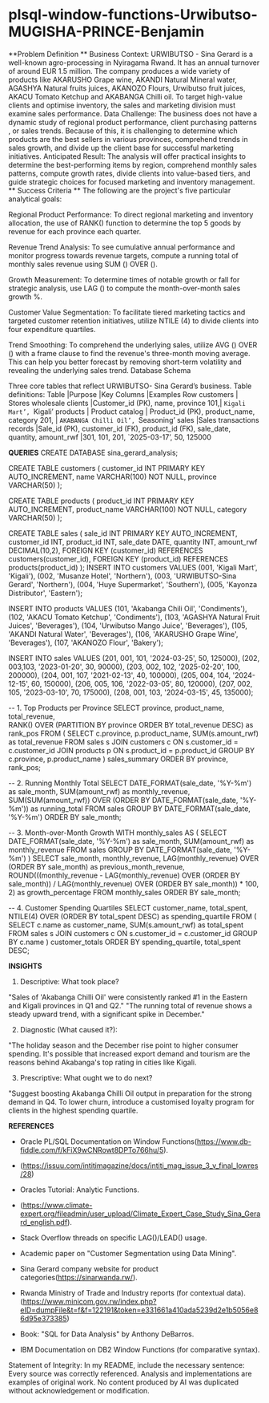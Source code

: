 # plsql-window-functions-Urwibutso-MUGISHA-PRINCE-Benjamin
**Problem Definition **
Business Context: URWIBUTSO - Sina Gerard is a well-known agro-processing in Nyiragama Rwand. It has an annual turnover of around EUR 1.5 million. The company produces a wide variety of products like AKARUSHO Grape wine, AKANDI Natural Mineral water, AGASHYA Natural fruits juices, AKANOZO Flours, Urwibutso fruit juices, AKACU Tomato Ketchup and AKABANGA Chilli oil. To target high-value clients and optimise inventory, the sales and marketing division must examine sales performance.
Data Challenge: The business does not have a dynamic study of regional product performance, client purchasing patterns , or sales trends. Because of this, it is challenging to determine which products are the best sellers in various provinces, comprehend trends in sales growth, and divide up the client base for successful marketing initiatives.
Anticipated Result: The analysis will offer practical insights to determine the best-performing items by region, comprehend monthly sales patterns, compute growth rates, divide clients into value-based tiers, and guide strategic choices for focused marketing and inventory management.
** Success Criteria **
The following are the project's five particular analytical goals: 

Regional Product Performance: To direct regional marketing and inventory allocation, the use of RANK() function to determine the top 5 goods by revenue for each province each quarter.

Revenue Trend Analysis: To see cumulative annual performance and monitor progress towards revenue targets, compute a running total of monthly sales revenue using SUM () OVER ().

Growth Measurement: To determine times of notable growth or fall for strategic analysis, use LAG () to compute the month-over-month sales growth %.

Customer Value Segmentation: To facilitate tiered marketing tactics and targeted customer retention initiatives, utilize NTILE (4) to divide clients into four expenditure quartiles.

Trend Smoothing: To comprehend the underlying sales, utilize AVG () OVER () with a frame clause to find the revenue's three-month moving average. This can help you better forecast by removing short-term volatility and revealing the underlying sales trend.
Database Schema 

Three core tables that reflect URWIBUTSO- Sina Gerard’s business.
Table definitions:
Table	|Purpose	|Key Columns	|Examples Row
customers |	Stores wholesale clients	|Customer_id (PK), name, province	101,| `Kigali Mart’, `Kigali’
products |	Product catalog |	Product_id (PK), product_name, category	201, | `AKABANGA Chilli Oil’, `Seasoning’
sales	|Sales transactions records	|Sale_id (PK), customer_id (FK), product_id (FK), sale_date, quantity, amount_rwf	|301, 101, 201, `2025-03-17’, 50, 125000

**QUERIES**
CREATE DATABASE sina_gerard_analysis;



CREATE TABLE customers (
    customer_id INT PRIMARY KEY AUTO_INCREMENT,
    name VARCHAR(100) NOT NULL,
    province VARCHAR(50)
);

CREATE TABLE products (
    product_id INT PRIMARY KEY AUTO_INCREMENT,
    product_name VARCHAR(100) NOT NULL,
    category VARCHAR(50)
);

CREATE TABLE sales (
    sale_id INT PRIMARY KEY AUTO_INCREMENT,
    customer_id INT,
    product_id INT,
    sale_date DATE,
    quantity INT,
    amount_rwf DECIMAL(10,2),
    FOREIGN KEY (customer_id) REFERENCES customers(customer_id),
    FOREIGN KEY (product_id) REFERENCES products(product_id)
);
INSERT INTO customers  VALUES
(001, 'Kigali Mart', 'Kigali'),
(002, 'Musanze Hotel', 'Northern'),
(003, 'URWIBUTSO-Sina Gerard', 'Northern'),
(004, 'Huye Supermarket', 'Southern'),
(005, 'Kayonza Distributor', 'Eastern');

INSERT INTO products  VALUES
(101, 'Akabanga Chili Oil', 'Condiments'),
(102, 'AKACU Tomato Ketchup', 'Condiments'),
(103, 'AGASHYA Natural Fruit Juices', 'Beverages'),
(104, 'Urwibutso Mango Juice', 'Beverages'),
(105, 'AKANDI Natural Water', 'Beverages'),
(106, 'AKARUSHO Grape Wine', 'Beverages'),
(107, 'AKANOZO Flour', 'Bakery');

INSERT INTO sales VALUES
(201, 001, 101, '2024-03-25', 50, 125000),
(202, 003,103, '2023-01-20', 30, 90000),
(203, 002, 102, '2025-02-20', 100, 200000),
(204, 001, 107, '2021-02-13', 40, 100000),
(205, 004, 104, '2024-12-15', 60, 150000),
(206, 005, 106, '2022-03-05', 80, 120000),
(207, 002, 105, '2023-03-10', 70, 175000),
(208, 001, 103, '2024-03-15', 45, 135000);

-- 1. Top Products per Province
SELECT province, product_name, total_revenue,    
       RANK() OVER (PARTITION BY province ORDER BY total_revenue DESC) as rank_pos
FROM (
    SELECT c.province, p.product_name, SUM(s.amount_rwf) as total_revenue
    FROM sales s
    JOIN customers c ON s.customer_id = c.customer_id
    JOIN products p ON s.product_id = p.product_id
    GROUP BY c.province, p.product_name
) sales_summary
ORDER BY province, rank_pos;

-- 2. Running Monthly Total
SELECT 
    DATE_FORMAT(sale_date, '%Y-%m') as sale_month,
    SUM(amount_rwf) as monthly_revenue,
    SUM(SUM(amount_rwf)) OVER (ORDER BY DATE_FORMAT(sale_date, '%Y-%m')) as running_total
FROM sales
GROUP BY DATE_FORMAT(sale_date, '%Y-%m')
ORDER BY sale_month;

-- 3. Month-over-Month Growth
WITH monthly_sales AS (
    SELECT
        DATE_FORMAT(sale_date, '%Y-%m') as sale_month,
        SUM(amount_rwf) as monthly_revenue
    FROM sales
    GROUP BY DATE_FORMAT(sale_date, '%Y-%m')
)
SELECT 
    sale_month,
    monthly_revenue,
    LAG(monthly_revenue) OVER (ORDER BY sale_month) as previous_month_revenue,
    ROUND(((monthly_revenue - LAG(monthly_revenue) OVER (ORDER BY sale_month)) 
          / LAG(monthly_revenue) OVER (ORDER BY sale_month)) * 100, 2) as growth_percentage
FROM monthly_sales
ORDER BY sale_month;

-- 4. Customer Spending Quartiles
SELECT
    customer_name,
    total_spent,
    NTILE(4) OVER (ORDER BY total_spent DESC) as spending_quartile
FROM (
    SELECT
        c.name as customer_name,
        SUM(s.amount_rwf) as total_spent
    FROM sales s
    JOIN customers c ON s.customer_id = c.customer_id
    GROUP BY c.name
) customer_totals
ORDER BY spending_quartile, total_spent DESC;

**INSIGHTS**
1. Descriptive: What took place?

"Sales of 'Akabanga Chilli Oil' were consistently ranked #1 in the Eastern and Kigali provinces in Q1 and Q2."
"The running total of revenue shows a steady upward trend, with a significant spike in December."

2. Diagnostic (What caused it?):

"The holiday season and the December rise point to higher consumer spending. It's possible that increased export demand and tourism are the reasons behind Akabanga's top rating in cities like Kigali.

3. Prescriptive: What ought we to do next?

"Suggest boosting Akabanga Chilli Oil output in preparation for the strong demand in Q4. To lower churn, introduce a customised loyalty program for clients in the highest spending quartile.

**REFERENCES**
- Oracle PL/SQL Documentation on Window Functions(https://www.db-fiddle.com/f/kFiX9wCNRowt8DPTo766hu/5).

- (https://issuu.com/intitimagazine/docs/intiti_mag_issue_3_v_final_lowres/28)

- Oracles Tutorial: Analytic Functions.

- (https://www.climate-expert.org/fileadmin/user_upload/Climate_Expert_Case_Study_Sina_Gerard_english.pdf).

- Stack Overflow threads on specific LAG()/LEAD() usage.

- Academic paper on "Customer Segmentation using Data Mining".

- Sina Gerard company website for product categories(https://sinarwanda.rw/).

- Rwanda Ministry of Trade and Industry reports (for contextual data).(https://www.minicom.gov.rw/index.php?eID=dumpFile&t=f&f=122191&token=e331661a410ada5239d2e1b5056e86d95e373385)

- Book: "SQL for Data Analysis" by Anthony DeBarros.

- IBM Documentation on DB2 Window Functions (for comparative syntax).

Statement of Integrity: In my README, include the necessary sentence: Every source was correctly referenced. Analysis and implementations are examples of original work. No content produced by AI was duplicated without acknowledgement or modification.



